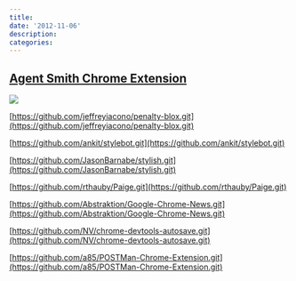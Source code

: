 ```yaml
---
title:
date: '2012-11-06'
description:
categories:
---
```

<div>
    <h2><a href="chrome-extension://fcmhigcminpdalihlnpalojhfmbafila/smith.html">Agent Smith Chrome Extension</a></h2>
    <p><a href="/assets/media/AgentSmith.crx"><img src="/assets/media/smith48.png"/></a></p>
</div>

[https://github.com/jeffreyiacono/penalty-blox.git](https://github.com/jeffreyiacono/penalty-blox.git)

[https://github.com/ankit/stylebot.git](https://github.com/ankit/stylebot.git)

[https://github.com/JasonBarnabe/stylish.git](https://github.com/JasonBarnabe/stylish.git)

[https://github.com/rthauby/Paige.git](https://github.com/rthauby/Paige.git)

[https://github.com/Abstraktion/Google-Chrome-News.git](https://github.com/Abstraktion/Google-Chrome-News.git)

[https://github.com/NV/chrome-devtools-autosave.git](https://github.com/NV/chrome-devtools-autosave.git)

[https://github.com/a85/POSTMan-Chrome-Extension.git](https://github.com/a85/POSTMan-Chrome-Extension.git)